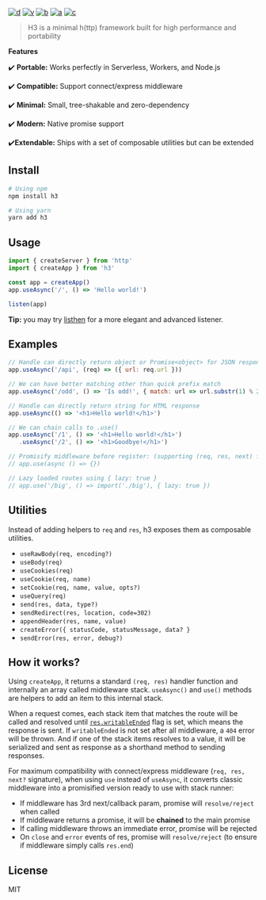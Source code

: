 [![d](https://img.shields.io/npm/dm/h3.svg?style=flat-square)](https://npmjs.com/package/h3)
[![v](https://img.shields.io/npm/v/h3/latest.svg?style=flat-square)](https://npmjs.com/package/h3)
[![b](https://img.shields.io/bundlephobia/min/h3/latest.svg?style=flat-square)](https://bundlephobia.com/result?p=h3)
[![a](https://img.shields.io/github/workflow/status/unjs/h3/ci/main?style=flat-square)](https://github.com/unjs/h3/actions)
[![c](https://img.shields.io/codecov/c/gh/unjs/h3/main?style=flat-square)](https://codecov.io/gh/unjs/h3)

> H3 is a minimal h(ttp) framework built for high performance and portability

<!-- ![h3 - Tiny JavaScript Server](.github/banner.svg) -->

**Features**

✔️ **Portable:** Works perfectly in Serverless, Workers, and Node.js

✔️ **Compatible:** Support connect/express middleware

✔️ **Minimal:** Small, tree-shakable and zero-dependency

✔️ **Modern:** Native promise support

✔️**Extendable:** Ships with a set of composable utilities but can be extended

## Install

```bash
# Using npm
npm install h3

# Using yarn
yarn add h3
```

## Usage

```ts
import { createServer } from 'http'
import { createApp } from 'h3'

const app = createApp()
app.useAsync('/', () => 'Hello world!')

listen(app)
```

**Tip:** you may try [listhen](https://github.com/unjs/listhen) for a more elegant and advanced listener.

## Examples

```js
// Handle can directly return object or Promise<object> for JSON response
app.useAsync('/api', (req) => ({ url: req.url }))

// We can have better matching other than quick prefix match
app.useAsync('/odd', () => 'Is odd!', { match: url => url.substr(1) % 2 })

// Handle can directly return string for HTML response
app.useAsync(() => '<h1>Hello world!</h1>')

// We can chain calls to .use()
app.useAsync('/1', () => '<h1>Hello world!</h1>')
   .useAsync('/2', () => '<h1>Goodbye!</h1>')

// Promisify middleware before register: (supporting (req, res, next) format)
// app.use(async () => {})

// Lazy loaded routes using { lazy: true }
// app.use('/big', () => import('./big'), { lazy: true })
```

## Utilities

Instead of adding helpers to `req` and `res`, h3 exposes them as composable utilities.

- `useRawBody(req, encoding?)`
- `useBody(req)`
- `useCookies(req)`
- `useCookie(req, name)`
- `setCookie(req, name, value, opts?)`
- `useQuery(req)`
- `send(res, data, type?)`
- `sendRedirect(res, location, code=302)`
- `appendHeader(res, name, value)`
- `createError({ statusCode, statusMessage, data? }`
- `sendError(res, error, debug?)`

## How it works?

Using `createApp`, it returns a standard `(req, res)` handler function and internally an array called middleware stack. `useAsync()` and `use()` methods are helpers to add an item to this internal stack.

When a request comes, each stack item that matches the route will be called and resolved until [`res.writableEnded`](https://nodejs.org/api/http.html#http_response_writableended) flag is set, which means the response is sent. If `writableEnded` is not set after all middleware, a `404` error will be thrown. And if one of the stack items resolves to a value, it will be serialized and sent as response as a shorthand method to sending responses.

For maximum compatibility with connect/express middleware (`req, res, next?` signature), when using `use` instead of `useAsync`, it converts classic middleware into a promisified version ready to use with stack runner:

- If middleware has 3rd next/callback param, promise will `resolve/reject` when called
- If middleware returns a promise, it will be **chained** to the main promise
- If calling middleware throws an immediate error, promise will be rejected
- On `close` and `error` events of res, promise will `resolve/reject` (to ensure if middleware simply calls `res.end`)

## License

MIT
